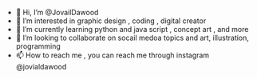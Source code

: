 - 👋 Hi, I’m @JovailDawood
- 👀 I’m interested in graphic design , coding , digital creator
- 🌱 I’m currently learning python and java script , concept art , and more
- 💞️ I’m looking to collaborate on socail medoa topics and art, illustration, programming
- 📫 How to reach me , you can reach me through instagram @jovialdawood

<!---
JovailDawood/JovailDawood is a ✨ special ✨ repository because its `README.md` (this file) appears on your GitHub profile.
You can click the Preview link to take a look at your changes.
--->
